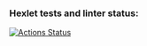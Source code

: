 ### Hexlet tests and linter status:
[![Actions Status](https://github.com/EkaterinaVag/frontend-project-12/actions/workflows/hexlet-check.yml/badge.svg)](https://github.com/EkaterinaVag/frontend-project-12/actions)